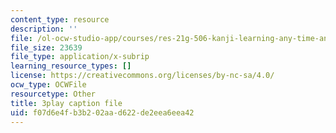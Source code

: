 ```yaml
---
content_type: resource
description: ''
file: /ol-ocw-studio-app/courses/res-21g-506-kanji-learning-any-time-any-place-for-japanese-vi-spring-2021/f07d6e4fb3b202aad622de2eea6eea42_Bcxyr_yBBQg.srt
file_size: 23639
file_type: application/x-subrip
learning_resource_types: []
license: https://creativecommons.org/licenses/by-nc-sa/4.0/
ocw_type: OCWFile
resourcetype: Other
title: 3play caption file
uid: f07d6e4f-b3b2-02aa-d622-de2eea6eea42
---
```

